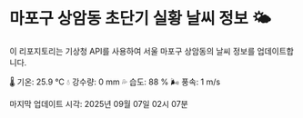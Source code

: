 
# 마포구 상암동 초단기 실황 날씨 정보 🌤️

이 리포지토리는 기상청 API를 사용하여 서울 마포구 상암동의 날씨 정보를 업데이트합니다. 

🌡️ 기온: 25.9 ℃
💧 강수량: 0 mm
💦 습도: 88 %
🌬️ 풍속: 1 m/s

마지막 업데이트 시각: 2025년 09월 07일 02시 07분    
